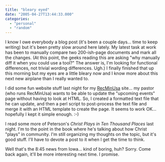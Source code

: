 ```yaml
---
title: "bleary eyed"
date: "2005-04-27T13:44:33.000"
categories: 
  - "personal"
  - "random"
---
```


I know I owe everybody a blog post (it's been a couple days... time to keep writing) but it's been pretty slow around here lately. My latest task at work has been to manually compare two 200-ish-page documents and mark all the changes. (At this point, the geeks reading this are asking "why manually diff it when you could use a tool?" The answer is, I'm looking for functional differences, not trivial wording differences. Ugh.) I finally finished that up this morning but my eyes are a little bleary now and I know more about this next new airplane than I really wanted to.

I did some fun website stuff last night for my [RecMinUsa](http://recminusa.org) site... my pastor (who runs RecMinUsa) wants to be able to update the "upcoming events" page without having to look at HTML. So, I created a formatted text file that he can update, and then a perl script to post-process the text file and merge it with an HTML template to create the page. It seems to work OK... hopefully I kept it simple enough. :-)

I read some more of Peterson's _Christ Plays in Ten Thousand Places_ last night. I'm to the point in the book where he's talking about how Christ "plays" in community. I'm still organizing my thoughts on the topic, but it's good stuff. I'll have to devote a post to it when I get the time to think.

Well that's the 8:45 news from Iowa... kind of boring, huh? Sorry. Come back again, it'll be more interesting next time. I promise.
